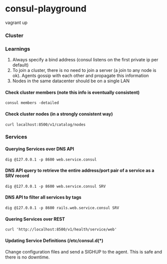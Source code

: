 # consul-playground

vagrant up

### Cluster

### Learnings

1. Always specify a bind address (consul listens on the first private ip per default)
2. To join a cluster, there is no need to join a server (a join to any node is ok). Agents gossip with each other and propagate this information
3. Nodes in the same datacenter should be on a single LAN

#### Check cluster members (note this info is eventually consistent)
	consul members -detailed

#### Check cluster nodes (in a strongly consistent way)
	curl localhost:8500/v1/catalog/nodes

### Services

#### Querying Services over DNS API
	dig @127.0.0.1 -p 8600 web.service.consul

#### DNS API query to retrieve the entire address/port pair of a service as a SRV record
	dig @127.0.0.1 -p 8600 web.service.consul SRV

#### DNS API to filter all services by tags
	dig @127.0.0.1 -p 8600 rails.web.service.consul SRV

#### Quering Services over REST
	curl 'http://localhost:8500/v1/health/service/web'

#### Updating Service Definitions (/etc/consul.d(*)
Change configuration files and send a SIGHUP to the agent. This is safe and there is no downtime. 
	
